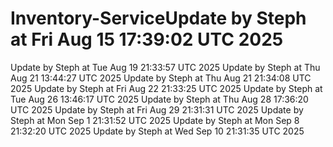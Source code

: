 # Inventory-ServiceUpdate by Steph at Fri Aug 15 17:39:02 UTC 2025
Update by Steph at Tue Aug 19 21:33:57 UTC 2025
Update by Steph at Thu Aug 21 13:44:27 UTC 2025
Update by Steph at Thu Aug 21 21:34:08 UTC 2025
Update by Steph at Fri Aug 22 21:33:25 UTC 2025
Update by Steph at Tue Aug 26 13:46:17 UTC 2025
Update by Steph at Thu Aug 28 17:36:20 UTC 2025
Update by Steph at Fri Aug 29 21:31:31 UTC 2025
Update by Steph at Mon Sep  1 21:31:52 UTC 2025
Update by Steph at Mon Sep  8 21:32:20 UTC 2025
Update by Steph at Wed Sep 10 21:31:35 UTC 2025
